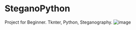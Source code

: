 # SteganoPython
Project for Beginner. Tknter, Python, Steganography.
![image](https://github.com/cosmos-dx/SteganoPython/assets/103832942/c7fa7db0-424d-4f28-b899-90415fd817cd)
